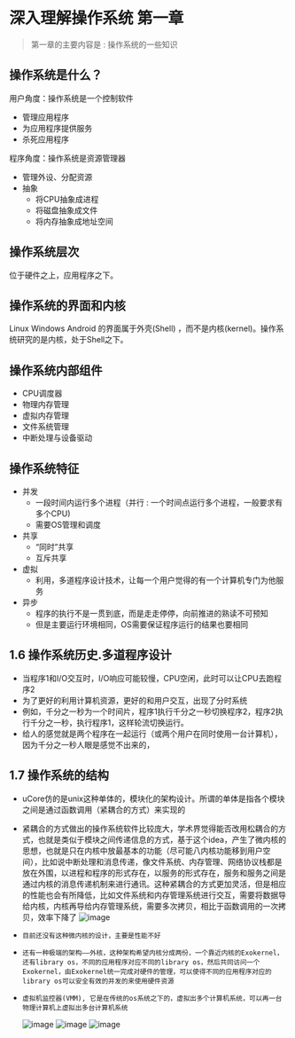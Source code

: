 # 深入理解操作系统 第一章

>   第一章的主要内容是 : 操作系统的一些知识

## 操作系统是什么？

用户角度：操作系统是一个控制软件

*   管理应用程序
*   为应用程序提供服务
*   杀死应用程序

程序角度：操作系统是资源管理器

*   管理外设、分配资源
*   抽象
    *   将CPU抽象成进程
    *   将磁盘抽象成文件
    *   将内存抽象成地址空间

## 操作系统层次

位于硬件之上，应用程序之下。

## 操作系统的界面和内核

Linux Windows Android 的界面属于外壳(Shell) ，而不是内核(kernel)。操作系统研究的是内核，处于Shell之下。

## 操作系统内部组件

*   CPU调度器
*   物理内存管理
*   虚拟内存管理
*   文件系统管理
*   中断处理与设备驱动

## 操作系统特征

*   并发
    *   一段时间内运行多个进程（并行 : 一个时间点运行多个进程，一般要求有多个CPU)
    *   需要OS管理和调度
*   共享
    *   “同时”共享
    *   互斥共享
*   虚拟
    *   利用，多道程序设计技术，让每一个用户觉得的有一个计算机专门为他服务
*   异步
    *   程序的执行不是一贯到底，而是走走停停，向前推进的熟读不可预知
    *   但是主要运行环境相同，OS需要保证程序运行的结果也要相同
##  1.6 操作系统历史.多道程序设计
*    当程序1和I/O交互时，I/O响应可能较慢，CPU空闲，此时可以让CPU去跑程序2
*    为了更好的利用计算机资源，更好的和用户交互，出现了分时系统
*    例如，千分之一秒为一个时间片，程序1执行千分之一秒切换程序2，程序2执行千分之一秒，执行程序1，这样轮流切换运行。
*    给人的感觉就是两个程序在一起运行（或两个用户在同时使用一台计算机），因为千分之一秒人眼是感觉不出来的，
##   1.7 操作系统的结构
*    uCore仿的是unix这种单体的，模块化的架构设计。所谓的单体是指各个模块之间是通过函数调用（紧耦合的方式）来实现的
*    紧耦合的方式做出的操作系统软件比较庞大，学术界觉得能否改用松耦合的方式，也就是类似于模块之间传递信息的方式，基于这个idea，产生了微内核的思想，也就是只在内核中放最基本的功能（尽可能八内核功能移到用户空间），比如说中断处理和消息传递，像文件系统、内存管理、网络协议栈都是放在外围，以进程和程序的形式存在，以服务的形式存在，服务和服务之间是通过内核的消息传递机制来进行通讯。这种紧耦合的方式更加灵活，但是相应的性能也会有所降低，比如文件系统和内存管理系统进行交互，需要将数据导给内核，内核再导给内存管理系统，需要多次拷贝，相比于函数调用的一次拷贝，效率下降了
  ![image](https://github.com/renjiahui10/OperatingSystemInDepth/assets/114166264/8e8b104a-05db-40d0-881d-3c9496edcb7d)

*     目前还没有这种微内核的设计，主要是性能不好
*     还有一种极端的架构——外核，这种架构希望内核分成两份，一个靠近内核的Exokernel，还有library os，不同的应用程序对应不同的library os，然后共同访问一个Exokernel，由Exokernel统一完成对硬件的管理，可以使得不同的应用程序对应的library os可以安全有效的并发的来使用硬件资源
*     虚拟机监控器(VMM), 它是在传统的os系统之下的，虚拟出多个计算机系统，可以再一台物理计算机上虚拟出多台计算机系统
    ![image](https://github.com/renjiahui10/OperatingSystemInDepth/assets/114166264/5dc76e21-df96-4448-8456-e7a214cbd37a)
    ![image](https://github.com/renjiahui10/OperatingSystemInDepth/assets/114166264/4cf1cac7-bfed-4e6e-a17c-2bd5c151ccc0)
    ![image](https://github.com/renjiahui10/OperatingSystemInDepth/assets/114166264/142fab43-8adb-4189-8a26-3fe93a1f677a)




